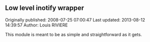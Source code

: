 ## Low level inotify wrapper

Originally published: 2008-07-25 07:00:47
Last updated: 2013-08-12 14:39:57
Author: Louis RIVIERE

This module is meant to be as simple and straightforward as it gets.